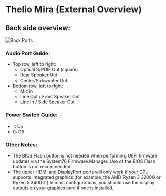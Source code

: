# Thelio Mira (External Overview)

## Back side overview:

![Back Ports](./img/ports-back.png)

### Audio Port Guide:

- Top row, left to right:
  - Optical S/PDIF Out (square)
  - Rear Speaker Out
  - Center/Subwoofer Out
- Bottom row, left to right:
  - Mic in
  - Line Out / Front Speaker Out
  - Line In / Side Speaker Out

### Power Switch Guide:

- 1: On
- 0: Off

### Other Notes:

- The BIOS Flash button is not needed when performing UEFI firmware updates via the System76 Firmware Manager. Use of the BIOS Flash button is not recommended.
- The upper HDMI and DisplayPort ports will only work if your CPU supports integrated graphics (for example, the AMD Ryzen 3 3200G or Ryzen 5 3400G.) In most configurations, you should use the display outputs on your graphics card if one is installed.
